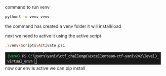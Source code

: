 

command to run venv

```bash
python3 -m venv venv
```
the command has created a venv folder
it will install/load

next we need to active it using the active script

```bash
.\venv\Scripts\Activate.ps1
```
![alt text](image.png)
now our env is active we can pip install


